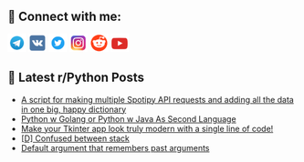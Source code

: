 ## 🔎 Connect with me:
[<img src="https://github.com/bullbesh/bullbesh/blob/main/images/Telegram.png" width="32" height="32" />](https://t.me/bullbesh)
[<img src="https://github.com/bullbesh/bullbesh/blob/main/images/VK.png" width="32" height="32" />](https://vk.com/bullbesh)
[<img src="https://github.com/bullbesh/bullbesh/blob/main/images/Twitter.png" width="32" height="32" />](https://twitter.com/bullbesh1)
[<img src="https://github.com/bullbesh/bullbesh/blob/main/images/Instagram.png" width="32" height="32" />](https://www.instagram.com/bullbesh)
[<img src="https://github.com/bullbesh/bullbesh/blob/main/images/Reddit.png" width="32" height="32" />](https://www.reddit.com/user/bullbesh)
[<img src="https://github.com/bullbesh/bullbesh/blob/main/images/YouTube.png" width="32" height="32" />](https://www.youtube.com/channel/UCtfjRs6uzgq5mfm8S06WTcg)

## 📕 Latest r/Python Posts
<!-- BLOG-POST-LIST:START -->
- [A script for making multiple Spotipy API requests and adding all the data in one big, happy dictionary](https://www.reddit.com/r/Python/comments/xbi6fa/a_script_for_making_multiple_spotipy_api_requests/)
- [Python w Golang or Python w Java As Second Language](https://www.reddit.com/r/Python/comments/xbhi9f/python_w_golang_or_python_w_java_as_second/)
- [Make your Tkinter app look truly modern with a single line of code!](https://www.reddit.com/r/Python/comments/xbgyov/make_your_tkinter_app_look_truly_modern_with_a/)
- [[D] Confused between stack](https://www.reddit.com/r/Python/comments/xbew6s/d_confused_between_stack/)
- [Default argument that remembers past arguments](https://www.reddit.com/r/Python/comments/xberfg/default_argument_that_remembers_past_arguments/)
<!-- BLOG-POST-LIST:END -->
